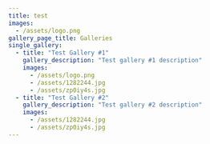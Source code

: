 ```yaml
---
title: test
images:
  - /assets/logo.png
gallery_page_title: Galleries
single_gallery:
  - title: "Test Gallery #1"
    gallery_description: "Test gallery #1 description"
    images:
      - /assets/logo.png
      - /assets/1282244.jpg
      - /assets/zp0iy4s.jpg
  - title: "Test Gallery #2"
    gallery_description: "Test gallery #2 description"
    images:
      - /assets/1282244.jpg
      - /assets/zp0iy4s.jpg
---
```


